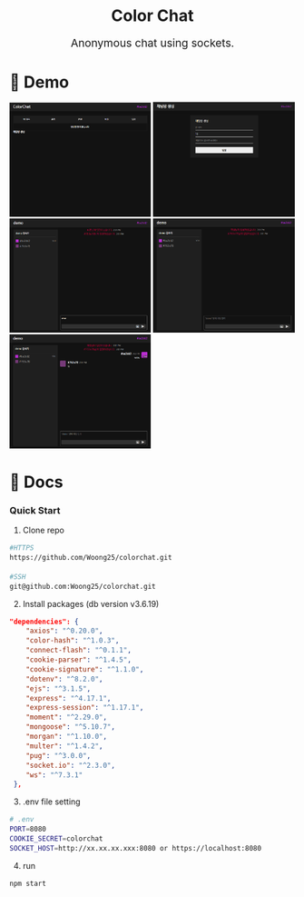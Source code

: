 <p align="center" style="color: #343a40">
  <h1 align="center">Color Chat</h1>
</p>
<p align="center" style="font-size: 1.2rem;">Anonymous chat using sockets.</p>

# 👀 Demo
<img src="https://raw.githubusercontent.com/Woong25/colorchat/main/demo1.png" width="49.5%" /> <img src="https://raw.githubusercontent.com/Woong25/colorchat/main/demo2.png" width="49.5%" />
<img src="https://raw.githubusercontent.com/Woong25/colorchat/main/demo3.png" width="49.5%" /> <img src="https://raw.githubusercontent.com/Woong25/colorchat/main/demo3-1.png" width="49.5%" />
<img src="https://raw.githubusercontent.com/Woong25/colorchat/main/demo4.png" width="49.5%" />

# 📖 Docs

### Quick Start

1. Clone repo
```bash
#HTTPS
https://github.com/Woong25/colorchat.git

#SSH
git@github.com:Woong25/colorchat.git 
```

2. Install packages (db version v3.6.19)
   
```json
"dependencies": {
    "axios": "^0.20.0",
    "color-hash": "^1.0.3",
    "connect-flash": "^0.1.1",
    "cookie-parser": "^1.4.5",
    "cookie-signature": "^1.1.0",
    "dotenv": "^8.2.0",
    "ejs": "^3.1.5",
    "express": "^4.17.1",
    "express-session": "^1.17.1",
    "moment": "^2.29.0",
    "mongoose": "^5.10.7",
    "morgan": "^1.10.0",
    "multer": "^1.4.2",
    "pug": "^3.0.0",
    "socket.io": "^2.3.0",
    "ws": "^7.3.1"
 },
```
3. .env file setting
```bash
# .env
PORT=8080
COOKIE_SECRET=colorchat
SOCKET_HOST=http://xx.xx.xx.xxx:8080 or https://localhost:8080
```

4. run
```bash
npm start
```
